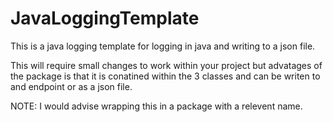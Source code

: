# JavaLoggingTemplate
This is a java logging template for logging in java and writing to a json file.


This will require small changes to work within your project but advatages of the package is that it is conatined within the 3 classes and can be writen to and endpoint or as a json file. 

NOTE: I would advise wrapping this in a package with a relevent name.
